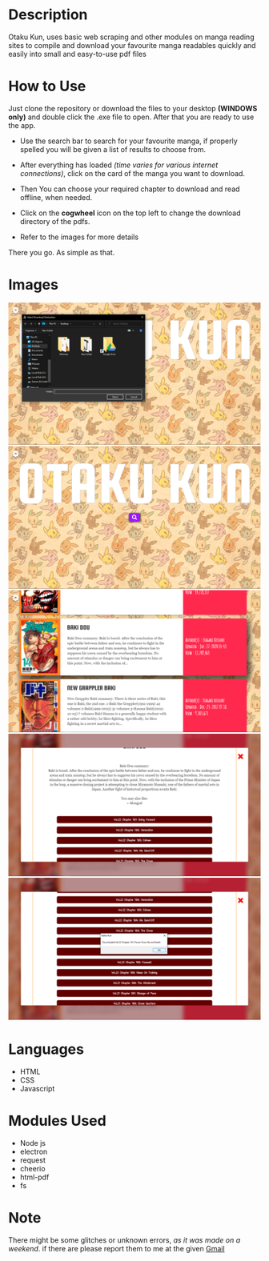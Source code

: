 # Description
Otaku Kun, uses basic web scraping and other modules on manga reading sites to compile and download your favourite manga readables quickly and easily into small and easy-to-use pdf files

# How to Use
Just clone the repository or download the files to your desktop __(WINDOWS only)__ and double click the .exe file to open.
After that you are ready to use the app.

* Use the search bar to search for your favourite manga, if properly spelled you will be given a list of results to choose from.
* After everything has loaded *(time varies for various internet connections)*, click on the card of the manga you want to download.
* Then You can choose your required chapter to download and read offline, when needed.
* Click on the **cogwheel** icon on the top left to change the download directory of the pdfs.

* Refer to the images for more details

There you go. As simple as that.

# Images
<img src="Screenshots/Screenshot (13).png" alt="Directory Change"/>
<img src="Screenshots/Screenshot (14).png" alt="Main Page"/>
<img src="Screenshots/Screenshot (15).png" alt="Search Results"/>
<img src="Screenshots/Screenshot (16).png" alt="Download Links"/>
<img src="Screenshots/Screenshot (17).png" alt="Completed"/>

# Languages
* HTML
* CSS
* Javascript

# Modules Used

* Node js
* electron
* request
* cheerio
* html-pdf
* fs

# Note
There might be some glitches or unknown errors, *as it was made on a weekend*.
if there are please report them to me at the given <a href = "mailto: prananshsingh@gmail.com" target="_blank">Gmail</a>
